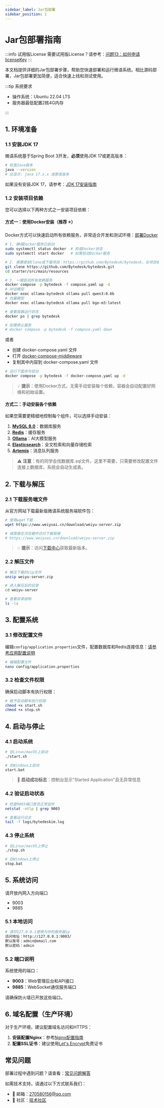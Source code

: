 ```yaml
---
sidebar_label: Jar包部署
sidebar_position: 1
---
```


# Jar包部署指南

:::info 试用版License
需要试用版License？请参考：[问题13：如何申请licenseKey](/docs/faq#问题13如何申请licensekey)
:::

本文档提供详细的Jar包部署步骤，帮助您快速部署和运行微语系统。相比源码部署，Jar包部署更加简便，适合快速上线和测试使用。

:::tip 系统要求

- 操作系统：Ubuntu 22.04 LTS
- 服务器最低配置2核4G内存

:::

## 1. 环境准备

### 1.1 安装JDK 17

微语系统基于Spring Boot 3开发，**必须**使用JDK 17或更高版本：

```bash
# 检查Java版本
java --version
# 应显示: java 17.x.x 或更高版本
```

如果没有安装JDK 17，请参考：[JDK 17安装指南](./depend/jdk)

### 1.2 安装项目依赖

您可以选择以下两种方式之一安装项目依赖：

#### 方式一：使用Docker安装（推荐 ⭐）

Docker方式可以快速启动所有依赖服务，非常适合开发和测试环境：[部署Docker](./depend/docker)

```bash
# 1. 确保Docker服务已启动
sudo systemctl status docker  # 检查Docker状态
sudo systemctl start docker   # 如需启动Docker服务

# 2. 需要提前Clone或下载项目：https://github.com/Bytedesk/bytedesk，在项目根目录下进入配置目录
git clone https://github.com/Bytedesk/bytedesk.git
cd starter/src/main/resources

# 3. 一键启动所有依赖服务
docker compose -p bytedesk -f compose.yaml up -d
# 对话模型
docker exec ollama-bytedesk ollama pull qwen3:0.6b
# 向量模型
docker exec ollama-bytedesk ollama pull bge-m3:latest

# 查看容器运行状态
docker ps | grep bytedesk

# 如需停止服务
# docker compose -p bytedesk -f compose.yaml down
```

或者

- 创建 docker-compose.yaml 文件
- 打开 [docker-compose-middleware](https://github.com/Bytedesk/bytedesk/blob/main/deploy/docker/docker-compose-middleware.yaml)
- 复制其中内容到 docker-compose.yaml 文件

```bash
# 运行下面命令启动
docker compose -p bytedesk -f docker-compose.yaml up -d
```

> 💡 **提示**：使用Docker方式，无需手动安装每个依赖，容器会自动配置好网络和初始设置。

#### 方式二：手动安装各个依赖

如果您需要更精细地控制每个组件，可以选择手动安装：

1. **[MySQL 8.0](./depend/mysql)**：数据库服务
2. **[Redis](./depend/redis)**：缓存服务
3. **[Ollama](./depend/ollama)**：AI大模型服务
4. **[Elasticsearch](./depend/elasticsearch)**：全文检索和向量存储检索
5. **[Artemis](./depend/artemis)**：消息队列服务

> ⚠️ **注意**：有的同学会找数据库.sql文件，这里不需要，只需要修改配置文件连接上数据库，系统会自动生成表。

## 2. 下载与解压

### 2.1 下载服务端文件

从官方网站下载最新版微语系统服务端软件包：

```bash
# 使用wget下载
wget https://www.weiyuai.cn/download/weiyu-server.zip

# 或直接在浏览器中访问下载链接
# https://www.weiyuai.cn/download/weiyu-server.zip

```

> 💡 **提示**：访问[下载中心](https://www.weiyuai.cn/download)获取最新版本。

### 2.2 解压文件

```bash
# 解压下载的zip文件
unzip weiyu-server.zip

# 进入解压后的目录
cd weiyu-server

# 查看目录结构
ls -la
```

## 3. 配置系统

### 3.1 修改配置文件

编辑`config/application.properties`文件，配置数据库和Redis连接信息：[请参考应用配置说明](./config.md)

```bash
# 编辑配置文件
nano config/application.properties
```

### 3.2 检查文件权限

确保启动脚本有执行权限：

```bash
# 赋予启动脚本执行权限
chmod +x start.sh
chmod +x stop.sh
```

## 4. 启动与停止

### 4.1 启动系统

```bash
# 在Linux/macOS上启动
./start.sh

# 在Windows上启动
start.bat
```

> 🚀 **启动成功标志**：控制台显示"Started Application"且无异常信息

### 4.2 验证启动状态

```bash
# 检查9003端口是否正常监听
netstat -ntlp | grep 9003

# 查看运行日志
tail -f logs/bytedeskim.log
```

### 4.3 停止系统

```bash
# 在Linux/macOS上停止
./stop.sh

# 在Windows上停止
stop.bat
```

## 5. 系统访问

请开放内网入方向端口

- 9003
- 9885

### 5.1 本地访问

```bash
# 请将127.0.0.1替换为你的服务器ip
访问地址：http://127.0.0.1:9003/
默认账号：admin@email.com
默认密码：admin
```

### 5.2 端口说明

系统使用的端口：

- **9003**：Web管理后台和API接口
- **9885**：WebSocket通信服务端口

请确保防火墙已开放这些端口。

## 6. 域名配置（生产环境）

对于生产环境，建议配置域名访问和HTTPS：

1. **安装配置Nginx**：参考[Nginx配置指南](./depend/nginx.md)
2. **配置SSL证书**：建议使用[Let's Encrypt](./depend/letsencrypt.md)免费证书

## 常见问题

部署过程中遇到问题？请查看：[常见问题解答](/docs/faq)

如需技术支持，请通过以下方式联系我们：

- 📧 邮箱：[270580156@qq.com](mailto:270580156@qq.com)
- 💬 社区：[技术社区](https://github.com/bytedesk/bytedesk/discussions)
